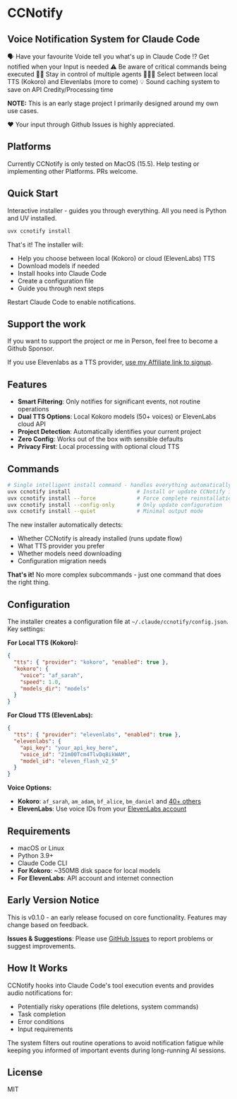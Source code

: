 # CCNotify

## Voice Notification System for Claude Code

🗣️ Have your favourite Voide tell you what's up in Claude Code
⁉ Get notified when your Input is needed
⚠ Be aware of critical commands being executed
🏃‍♂️ Stay in control of multiple agents
🕵🏻‍♂️ Select between local TTS (Kokoro) and Elevenlabs (more to come)
💡 Sound caching system to save on API Credity/Processing time

**NOTE:** This is an early stage project I primarily designed around my own use cases.

❤️ Your input through Github Issues is highly appreciated.

## Platforms

Currently CCNotify is only tested on MacOS (15.5). Help testing or implementing other Platforms. PRs welcome.

## Quick Start

Interactive installer - guides you through everything. All you need is Python and UV installed.

```bash
uvx ccnotify install
```

That's it! The installer will:

- Help you choose between local (Kokoro) or cloud (ElevenLabs) TTS
- Download models if needed
- Install hooks into Claude Code
- Create a configuration file
- Guide you through next steps

Restart Claude Code to enable notifications.

## Support the work

If you want to support the project or me in Person, feel free to become a Github Sponsor.

If you use Elevenlabs as a TTS provider, [use my Affiliate link to signup](https://try.elevenlabs.io/ist8m7h95ed2).

## Features

- **Smart Filtering**: Only notifies for significant events, not routine operations
- **Dual TTS Options**: Local Kokoro models (50+ voices) or ElevenLabs cloud API
- **Project Detection**: Automatically identifies your current project
- **Zero Config**: Works out of the box with sensible defaults
- **Privacy First**: Local processing with optional cloud TTS

## Commands

```bash
# Single intelligent install command - handles everything automatically
uvx ccnotify install                     # Install or update CCNotify intelligently
uvx ccnotify install --force             # Force complete reinstallation
uvx ccnotify install --config-only       # Only update configuration
uvx ccnotify install --quiet             # Minimal output mode
```

The new installer automatically detects:
- Whether CCNotify is already installed (runs update flow)
- What TTS provider you prefer  
- Whether models need downloading
- Configuration migration needs

**That's it!** No more complex subcommands - just one command that does the right thing.

## Configuration

The installer creates a configuration file at `~/.claude/ccnotify/config.json`. Key settings:

**For Local TTS (Kokoro):**

```json
{
  "tts": { "provider": "kokoro", "enabled": true },
  "kokoro": {
    "voice": "af_sarah",
    "speed": 1.0,
    "models_dir": "models"
  }
}
```

**For Cloud TTS (ElevenLabs):**

```json
{
  "tts": { "provider": "elevenlabs", "enabled": true },
  "elevenlabs": {
    "api_key": "your_api_key_here",
    "voice_id": "21m00Tcm4TlvDq8ikWAM",
    "model_id": "eleven_flash_v2_5"
  }
}
```

**Voice Options:**

- **Kokoro**: `af_sarah`, `am_adam`, `bf_alice`, `bm_daniel` and [40+ others](https://github.com/thewh1teagle/kokoro-onnx)
- **ElevenLabs**: Use voice IDs from your [ElevenLabs account](https://try.elevenlabs.io/ist8m7h95ed2)

## Requirements

- macOS or Linux
- Python 3.9+
- Claude Code CLI
- **For Kokoro**: ~350MB disk space for local models
- **For ElevenLabs**: API account and internet connection

## Early Version Notice

This is v0.1.0 - an early release focused on core functionality. Features may change based on feedback.

**Issues & Suggestions**: Please use [GitHub Issues](https://github.com/Helmi/ccnotify/issues) to report problems or suggest improvements.

## How It Works

CCNotify hooks into Claude Code's tool execution events and provides audio notifications for:

- Potentially risky operations (file deletions, system commands)
- Task completion
- Error conditions
- Input requirements

The system filters out routine operations to avoid notification fatigue while keeping you informed of important events during long-running AI sessions.

## License

MIT
